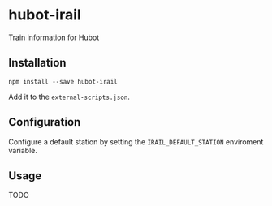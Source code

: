 # hubot-irail
Train information for Hubot

## Installation

```
npm install --save hubot-irail
```

Add it to the `external-scripts.json`.


## Configuration

Configure a default station by setting the `IRAIL_DEFAULT_STATION` enviroment variable.

## Usage

TODO

